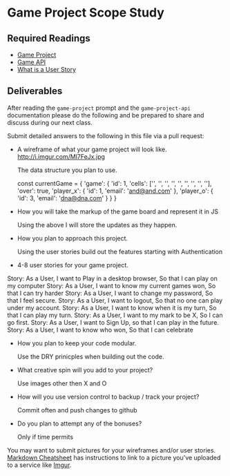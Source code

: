 # Game Project Scope Study

## Required Readings

-   [Game Project](https://github.com/ga-wdi-boston/game-project)
-   [Game API](https://github.com/ga-wdi-boston/game-project-api)
-   [What is a User Story](https://www.mountaingoatsoftware.com/agile/user-stories)

## Deliverables

After reading the `game-project` prompt and the `game-project-api` documentation
please do the following and be prepared to share and discuss during our next
class.

Submit detailed answers to the following in this file via a pull request:

-   A wireframe of what your game project will look like.
    http://i.imgur.com/Ml7FeJx.jpg

    The data structure you plan to use.
    
    const currentGame = {
  'game': {
    'id': 1,
    'cells': ['', '', '', '', '', '', '', '', ''],
    'over': true,
    'player_x': {
      'id': 1,
      'email': 'and@and.com'
    },
    'player_o': {
      'id': 3,
      'email': 'dna@dna.com'
    }
  }
}
-   How you will take the markup of the game board and represent it in JS

    Using the above I will store the updates as they happen.

-   How you plan to approach this project.

    Using the user stories build out the features starting with Authentication

-   4-8 user stories for your game project.

Story: As a User, I want to Play in a desktop browser, So that I can play on my computer
Story: As a User, I want to know my current games won, So that I can try harder
Story: As a User, I want to change my password, So that I feel secure.
Story: As a User, I want to logout, So that no one can play under my account.
Story: As a User, I want to know when it is my turn, So that I can play my turn.
Story: As a User, I want to my mark to be X, So I can go first.
Story: As a User, I want to Sign Up, so that I can play in the future.
Story: As a User, I want to know who won, So that I can celebrate

-   How you plan to keep your code modular.

    Use the DRY prinicples when building out the code.

-   What creative spin will you add to your project?

    Use images other then X and O

-   How will you use version control to backup / track your project?

    Commit often and push changes to github

-   Do you plan to attempt any of the bonuses?

    Only if time permits

You may want to submit pictures for your wireframes and/or user stories.
[Markdown Cheatsheet](https://github.com/adam-p/markdown-here/wiki/Markdown-Cheatsheet)
has instructions to link to a picture you've uploaded to a service like [Imgur](http://imgur.com/).
